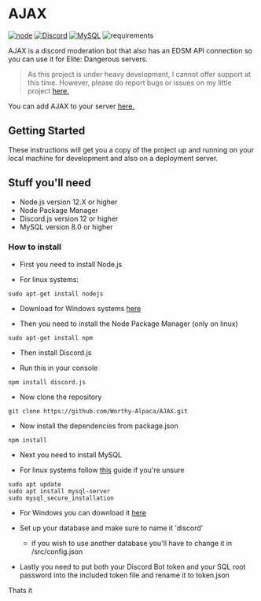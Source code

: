 # AJAX

[![node](https://img.shields.io/badge/Node.js-v.12.X-brightgreen)](https://nodejs.org)
[![Discord](https://img.shields.io/badge/Discord-v.12-blue)](https://discord.js.org/#/docs/main/stable/general/welcome)
[![MySQL](https://img.shields.io/badge/MySQL-v.8.0-9cf)](https://www.mysql.com/)
![requirements](https://img.shields.io/badge/requirements-up%20to%20date-brightgreen)

AJAX is a discord moderation bot that also has an EDSM API connection so you can use it for Elite: Dangerous servers.

> As this project is under heavy development, I cannot offer support at this time.  However, please do report bugs or issues on my little project [here.](https://github.com/Worthy-Alpaca/AJAX/issues)

You can add AJAX to your server [here.](https://discord.com/api/oauth2/authorize?client_id=682255208125956128&permissions=8&redirect_uri=https%3A%2F%2Fworthyalpaca.de%2F&scope=bot)

## Getting Started

These instructions will get you a copy of the project up and running on your local machine for development and also on a deployment server.

## Stuff you'll need
* Node.js version 12.X or higher
* Node Package Manager
* Discord.js version 12 or higher
* MySQL version 8.0 or higher

### How to install

- First you need to install Node.js

* For linux systems: 
```
sudo apt-get install nodejs
```
* Download for Windows systems [here](https://nodejs.org/en/download/)

- Then you need to install the Node Package Manager (only on linux)
```
sudo apt-get install npm
```

- Then install Discord.js

* Run this in your console
```
npm install discord.js
```

- Now clone the repository
```
git clone https://github.com/Worthy-Alpaca/AJAX.git
```

- Now install the dependencies from package.json
```
npm install
```

- Next you need to install MySQL 

* For linux systems follow [this](https://www.digitalocean.com/community/tutorials/how-to-install-mysql-on-ubuntu-18-04) guide if you're unsure 
```
sudo apt update
sudo apt install mysql-server
sudo mysql_secure_installation
```
* For Windows you can download it [here](https://dev.mysql.com/downloads/windows/installer/8.0.html)

- Set up your database and make sure to name it 'discord'
    - if you wish to use another database you'll have to change it in /src/config.json

- Lastly you need to put both your Discord Bot token and your SQL root password into the included token file and rename it to token.json

Thats it


